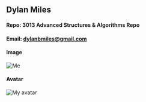 ## Dylan Miles
#### Repo: 3013 Advanced Structures & Algorithms Repo
#### Email: dylanbmiles@gmail.com
#### Image
![Me](https://cdn.discordapp.com/attachments/257687802504937473/880107563314712596/Screenshot_20210825-101256.jpg)
#### Avatar
![My avatar](https://avatars.githubusercontent.com/u/89435676?v=4)
